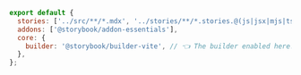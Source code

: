 ```js filename=".storybook/main.js|ts" renderer="common" language="js"
export default {
  stories: ['../src/**/*.mdx', '../stories/**/*.stories.@(js|jsx|mjs|ts|tsx)'],
  addons: ['@storybook/addon-essentials'],
  core: {
    builder: '@storybook/builder-vite', // 👈 The builder enabled here.
  },
};
```
